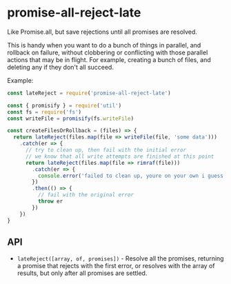 # promise-all-reject-late

Like Promise.all, but save rejections until all promises are resolved.

This is handy when you want to do a bunch of things in parallel, and
rollback on failure, without clobbering or conflicting with those parallel
actions that may be in flight.  For example, creating a bunch of files,
and deleting any if they don't all succeed.

Example:

```js
const lateReject = require('promise-all-reject-late')

const { promisify } = require('util')
const fs = require('fs')
const writeFile = promisify(fs.writeFile)

const createFilesOrRollback = (files) => {
  return lateReject(files.map(file => writeFile(file, 'some data')))
    .catch(er => {
      // try to clean up, then fail with the initial error
      // we know that all write attempts are finished at this point
      return lateReject(files.map(file => rimraf(file)))
        .catch(er => {
          console.error('failed to clean up, youre on your own i guess', er)
        })
        .then(() => {
          // fail with the original error
          throw er
        })
    })
}
```

## API

* `lateReject([array, of, promises])` - Resolve all the promises,
  returning a promise that rejects with the first error, or resolves with
  the array of results, but only after all promises are settled.
